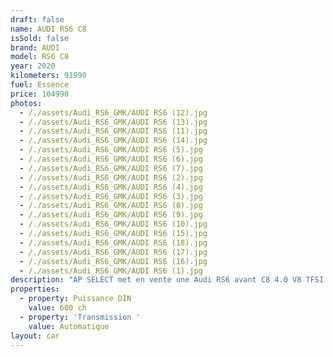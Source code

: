 ```yaml
---
draft: false
name: AUDI RS6 C8
isSold: false
brand: AUDI
model: RS6 C8
year: 2020
kilometers: 91990
fuel: Essence
price: 104990
photos:
  - /./assets/Audi_RS6_GMK/AUDI RS6 (12).jpg
  - /./assets/Audi_RS6_GMK/AUDI RS6 (13).jpg
  - /./assets/Audi_RS6_GMK/AUDI RS6 (11).jpg
  - /./assets/Audi_RS6_GMK/AUDI RS6 (14).jpg
  - /./assets/Audi_RS6_GMK/AUDI RS6 (5).jpg
  - /./assets/Audi_RS6_GMK/AUDI RS6 (6).jpg
  - /./assets/Audi_RS6_GMK/AUDI RS6 (7).jpg
  - /./assets/Audi_RS6_GMK/AUDI RS6 (2).jpg
  - /./assets/Audi_RS6_GMK/AUDI RS6 (4).jpg
  - /./assets/Audi_RS6_GMK/AUDI RS6 (3).jpg
  - /./assets/Audi_RS6_GMK/AUDI RS6 (8).jpg
  - /./assets/Audi_RS6_GMK/AUDI RS6 (9).jpg
  - /./assets/Audi_RS6_GMK/AUDI RS6 (10).jpg
  - /./assets/Audi_RS6_GMK/AUDI RS6 (15).jpg
  - /./assets/Audi_RS6_GMK/AUDI RS6 (18).jpg
  - /./assets/Audi_RS6_GMK/AUDI RS6 (17).jpg
  - /./assets/Audi_RS6_GMK/AUDI RS6 (16).jpg
  - /./assets/Audi_RS6_GMK/AUDI RS6 (1).jpg
description: "AP SELECT met en vente une Audi RS6 avant C8 4.0 V8 TFSI 600ch quattro Tiptronic.\nModèle du 09/2020 avec 91990km.\n\nCouleur black metallic, intérieur Cuir valcona noir avec surpiqûres noir avec pack Alcantara.\n\nOrigine France \U0001F1EB\U0001F1F7\n\nLe véhicule est en très bon état avec historique limpide AUDI Monaco.\n\nDernier service fait chez Audi en 2024 à 90000km.\n\nVendu avec une garantie 12 mois.\n\nPneus et freins récents.\n\nCovering XPEL noir mat fait chez MS Motors dans le 06.\n\nÉquipements et options :\n- Boîte Tiptronic 8\n- Toit panoramique\n- Jantes RS7 22 pouces\n- Pack dynamique RS\n- Échappement RS noir\n- Suspensions sport RS\n- Audi Drive Select\n- Pack esthétique noir\n- Virtual cockpit\n- Apple car play\n- Pack son Bang & Olufsen avec son 3D\n- Intérieur cuir nappa noir surpiqûres noires\n- Pack Design RS noir\n- Pack Alcantara\n- Keyless avec Démarrage sans Clés\n- Audi CarPlay\n- Affichage tête haute HUD\n- Sièges Sport RS chauffant\n- Audi MMI navigation +\n- Pack business\n- Audi Lane assist\n- Audi Front assit\n- Régulateur adaptatif ACC\n- Pack éclairage d'ambiance multicolore\n- Phares avant Matrix LED\n- Feux de jour à LED\n- Feux arrière LED Dynamique\n- Coffre électrique\n- Controle automatique des feux de route ALS\n- Caméra de recul 360\n- Parc distance contrôle PDC avant / arrière\n- Vitrage arrière surteinté\n- Connexion Ipod et USB\n- Affichage multifonctions plus\n- Climatisation auto\n- Éclairage et essuie-glaces automatique\n- Rétroviseurs rabattable électriquement et chauffants\n- Rétroviseurs int / ext Electrochrome\n- Bluetooth\n- Éclairage d ambiance\n\nDisponible et visible sur RDV pour acheteur sérieux.\n\nPossibilité d'une garantie 3, 6 ou 12 mois en supplément.\n\nRéalisation des démarches d'immatriculation.\n\nAP SELECT c'est des solutions de courtage et conciergerie sur mesure pour profiter librement de sa passion et de son patrimoine.\n\nPrenez le volant, AP SELECT s'occupe du reste."
properties:
  - property: Puissance DIN
    value: 600 ch
  - property: 'Transmission '
    value: Automatique
layout: car
---
```


